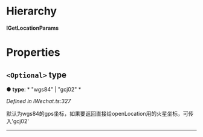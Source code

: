

# Hierarchy

**IGetLocationParams**

# Properties

<a id="type"></a>

## `<Optional>` type

**● type**: * "wgs84" &#124; "gcj02"
*

*Defined in IWechat.ts:327*

默认为wgs84的gps坐标，如果要返回直接给openLocation用的火星坐标，可传入'gcj02'

___

